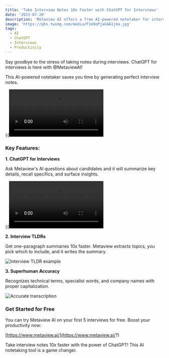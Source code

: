 ```yaml
---
title: 'Take Interview Notes 10x Faster with ChatGPT for Interviews'
date: '2023-07-20'
description: 'Metaview AI offers a free AI-powered notetaker for interviews that summarizes key details, recalls specifics, and generates interview TLDRs.'
image: 'https://pbs.twimg.com/media/F1eOoPjakAA1jma.jpg'
tags:
  - AI
  - ChatGPT
  - Interviews
  - Productivity  
---
```


Say goodbye to the stress of taking notes during interviews. ChatGPT for interviews is here with @MetaviewAI! 

This AI-powered notetaker saves you time by generating perfect interview notes.

{{<video src="https://video.twimg.com/ext_tw_video/1681969681417244673/pu/vid/1280x720/fpoA8DVSF7eDjdJS.mp4?tag=12">}}

### Key Features:

**1. ChatGPT for Interviews**

Ask Metaview's AI questions about candidates and it will summarize key details, recall specifics, and surface insights. 

{{<video src="https://video.twimg.com/ext_tw_video/1681969764212817920/pu/vid/1280x720/D5mHrPm7CSuJ47Mi.mp4?tag=12">}}

**2. Interview TLDRs** 

Get one-paragraph summaries 10x faster. Metaview extracts topics, you pick which to include, and it writes the summary.

![Interview TLDR example](https://pbs.twimg.com/media/F1eOoPjakAA1jma.jpg)

**3. Superhuman Accuracy**

Recognizes technical terms, specialist words, and company names with proper capitalization. 

![Accurate transcription](https://pbs.twimg.com/media/F1eOoy-agAAZp1G.jpg)

### Get Started for Free

You can try Metaview AI on your first 5 interviews for free. Boost your productivity now:

[https://www.metaview.ai/](https://www.metaview.ai/?)

Take interview notes 10x faster with the power of ChatGPT! This AI notetaking tool is a game changer.